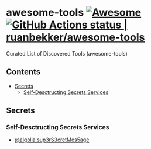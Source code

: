 
# awesome-tools [![Awesome](https://cdn.rawgit.com/sindresorhus/awesome/d7305f38d29fed78fa85652e3a63e154dd8e8829/media/badge.svg)](https://github.com/sindresorhus/awesome) [<!--lint ignore no-dead-urls-->![GitHub Actions status | ruanbekker/awesome-tools](https://github.com/ruanbekker/awesome-tools/workflows/Lint%20Awesome%20List/badge.svg)](https://github.com/ruanbekker/awesome-tools/actions?workflow=Lint+Awesome+List)

Curated List of Discovered Tools (awesome-tools) 
 
## Contents

- [Secrets](#secrets)
  - [Self-Desctructing Secrets Services](#self-desctructing-secrets-services)

## Secrets

### Self-Desctructing Secrets Services

- [@algolia sup3rS3cretMes5age](https://github.com/algolia/sup3rS3cretMes5age)
